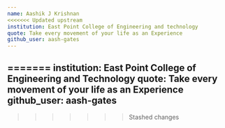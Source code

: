 ```yaml
---
name: Aashik J Krishnan
<<<<<<< Updated upstream
institution: East Point College of Engineering and technology
quote: Take every movement of your life as an Experience
github_user: aash-gates
---
```

=======
institution: East Point College of Engineering and Technology
quote: Take every movement of your life as an Experience
github_user: aash-gates 
---
>>>>>>> Stashed changes

